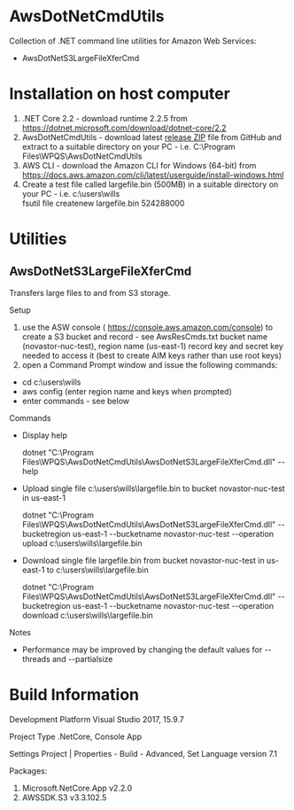 # AwsDotNetCmdUtils
Collection of .NET command line utilities for Amazon Web Services:
* AwsDotNetS3LargeFileXferCmd


Installation on host computer
=============================
1. .NET Core 2.2 - download runtime 2.2.5 from https://dotnet.microsoft.com/download/dotnet-core/2.2
2. AwsDotNetCmdUtils - download latest [release ZIP](https://github.com/wpqs/AwsDotNetCmdUtils/releases) file from GitHub and extract to a suitable directory on your PC - i.e. C:\Program Files\WPQS\AwsDotNetCmdUtils
3. AWS CLI - download the Amazon CLI for Windows (64-bit) from https://docs.aws.amazon.com/cli/latest/userguide/install-windows.html
4. Create a test file called largefile.bin (500MB) in a suitable directory on your PC - i.e. c:\users\wills\
	fsutil file createnew largefile.bin 524288000

Utilities
=========

AwsDotNetS3LargeFileXferCmd
----------------------------
Transfers large files to and from S3 storage.

Setup

1. use the ASW console ( https://console.aws.amazon.com/console) to create a S3 bucket and record - see AwsResCmds.txt
	bucket name (novastor-nuc-test), region name (us-east-1)
	record key and secret key needed to access it (best to create AIM keys rather than use root keys)
2. open a Command Prompt window and issue the following commands:
  * cd c:\users\wills
  * aws config
     (enter region name and keys when prompted)
  * enter commands - see below

Commands

  * Display help

       dotnet "C:\Program Files\WPQS\AwsDotNetCmdUtils\AwsDotNetS3LargeFileXferCmd.dll" --help

  * Upload single file c:\users\wills\largefile.bin to bucket novastor-nuc-test in us-east-1

       dotnet "C:\Program Files\WPQS\AwsDotNetCmdUtils\AwsDotNetS3LargeFileXferCmd.dll" --bucketregion us-east-1 --bucketname novastor-nuc-test --operation upload c:\users\wills\largefile.bin

  * Download single file largefile.bin from bucket novastor-nuc-test in us-east-1 to c:\users\wills\largefile.bin

       dotnet "C:\Program Files\WPQS\AwsDotNetCmdUtils\AwsDotNetS3LargeFileXferCmd.dll" --bucketregion us-east-1 --bucketname novastor-nuc-test --operation download c:\users\wills\largefile.bin

Notes

  * Performance may be improved by changing the default values for --threads and --partialsize


Build Information
=================

Development Platform
  Visual Studio 2017, 15.9.7

Project Type
  .NetCore, Console App

Settings
  Project | Properties - Build - Advanced, Set Language version 7.1

Packages:
  1. Microsoft.NetCore.App v2.2.0
  2. AWSSDK.S3 v3.3.102.5

